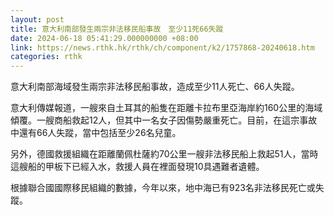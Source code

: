 ```yaml
---
layout: post
title: 意大利南部發生兩宗非法移民船事故　至少11死66失蹤
date: 2024-06-18 05:41:29.000000000 +08:00
link: https://news.rthk.hk/rthk/ch/component/k2/1757868-20240618.htm
categories: rthk
---
```


意大利南部海域發生兩宗非法移民船事故，造成至少11人死亡、66人失蹤。

意大利傳媒報道，一艘來自土耳其的船隻在距離卡拉布里亞海岸約160公里的海域傾覆。一艘商船救起12人，但其中一名女子因傷勢嚴重死亡。目前，在這宗事故中還有66人失蹤，當中包括至少26名兒童。

另外，德國救援組織在距離蘭佩杜薩約70公里一艘非法移民船上救起51人，當時這艘船的甲板下已經入水，救援人員在裡面發現10具遇難者遺體。

根據聯合國國際移民組織的數據，今年以來，地中海已有923名非法移民死亡或失蹤。
